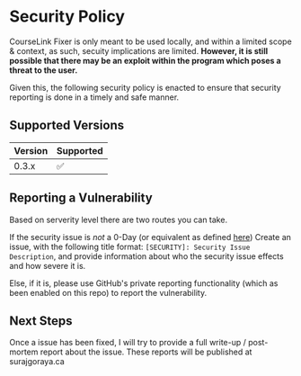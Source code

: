 # Security Policy

CourseLink Fixer is only meant to be used locally, and within a limited scope & context, as such, secuity implications are limited. **However, it is still possible that there may be an exploit within the program which poses a threat to the user.** 

Given this, the following security policy is enacted to ensure that security reporting is done in a timely and safe manner.

## Supported Versions

| Version | Supported          |
| ------- | ------------------ |
| 0.3.x   | :white_check_mark: |

## Reporting a Vulnerability

Based on serverity level there are two routes you can take. 

If the security issue is *not* a 0-Day (or equivalent as defined [here](https://www.cyber.gc.ca/en/glossary#z)) Create an issue, with the following title format: `[SECURITY]: Security Issue Description`, and provide information about who the security issue effects and how severe it is.

Else, if it is, please use GitHub's private reporting functionality (which as been enabled on this repo) to report the vulnerability.

## Next Steps

Once a issue has been fixed, I will try to provide a full write-up / post-mortem report about the issue. These reports will be published at surajgoraya.ca
